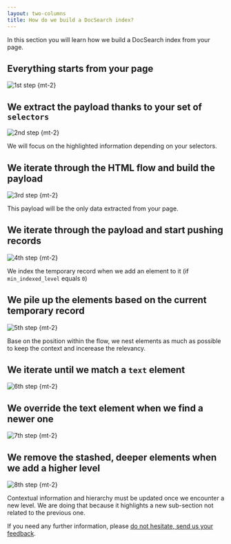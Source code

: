 ```yaml
---
layout: two-columns
title: How do we build a DocSearch index?
---
```


In this section you will learn how we build a DocSearch index from your page.

## Everything starts from your page

![1st step][2] {mt-2}

## We extract the payload thanks to your set of `selectors`

![2nd step][3] {mt-2}

We will focus on the highlighted information depending on your selectors.

## We iterate through the HTML flow and build the payload

![3rd step][4] {mt-2}

This payload will be the only data extracted from your page.

## We iterate through the payload and start pushing records

![4th step][5] {mt-2}

We index the temporary record when we add an element to it (if
`min_indexed_level` equals `0`)

## We pile up the elements based on the current temporary record

![5th step][6] {mt-2}

Base on the position within the flow, we nest elements as much as possible to
keep the context and incerease the relevancy.

## We iterate until we match a `text` element

![6th step][7] {mt-2}

## We override the text element when we find a newer one

![7th step][8] {mt-2}

## We remove the stashed, deeper elements when we add a higher level

![8th step][9] {mt-2}

Contextual information and hierarchy must be updated once we encounter a new
level. We are doing that because it highlights a new sub-section not related to
the previous one.

If you need any further information, please [do not hesitate, send us your
feedback][1].

[1]: mailto:docsearch@algolia.com
[2]: ./assets/build_index/how_do_we_build_docsearch_index_1.png
[3]: ./assets/build_index/how_do_we_build_docsearch_index_2.png
[4]: ./assets/build_index/how_do_we_build_docsearch_index_3.png
[5]: ./assets/build_index/how_do_we_build_docsearch_index_4.png
[6]: ./assets/build_index/how_do_we_build_docsearch_index_5.png
[7]: ./assets/build_index/how_do_we_build_docsearch_index_6.png
[8]: ./assets/build_index/how_do_we_build_docsearch_index_7.png
[9]: ./assets/build_index/how_do_we_build_docsearch_index_8.png

